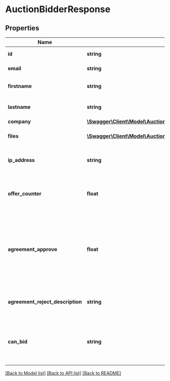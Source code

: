 # AuctionBidderResponse

## Properties
Name | Type | Description | Notes
------------ | ------------- | ------------- | -------------
**id** | **string** | ID of the bidder. | [optional] 
**email** | **string** | Email of the bidder. | [optional] 
**firstname** | **string** | Firstname of the bidder. | [optional] 
**lastname** | **string** | Lastname of the bidder. | [optional] 
**company** | [**\Swagger\Client\Model\AuctionConditionResponseBidderCompany**](AuctionConditionResponseBidderCompany.md) |  | [optional] 
**files** | [**\Swagger\Client\Model\AuctionBidderResponseFiles[]**](AuctionBidderResponseFiles.md) | Files which this bidder uploaded. | [optional] 
**ip_address** | **string** | Connection IP Address of the bidder. | [optional] 
**offer_counter** | **float** | The number of offers in this auction of this bidder. | [optional] 
**agreement_approve** | **float** | Approval status of the agreement.&lt;br&gt;0: Not yet approved. &lt;br&gt;1: Is approved. &lt;br&gt; 2: Is rejected. | [optional] 
**agreement_reject_description** | **string** | Description when rejected of the agreement. | [optional] 
**can_bid** | **string** | Type of The Bidding Permission. &lt;br&gt;1: Can Bid. &lt;br&gt;2: Cannot Bid. | [optional] 

[[Back to Model list]](../README.md#documentation-for-models) [[Back to API list]](../README.md#documentation-for-api-endpoints) [[Back to README]](../README.md)


